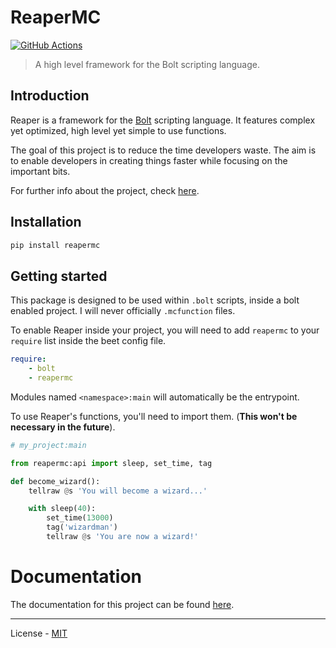 # ReaperMC
[![GitHub Actions](https://github.com/reapermc/reapermc/workflows/CI/badge.svg)](https://github.com/reapermc/reapermc/actions)

> A high level framework for the Bolt scripting language.




## Introduction

Reaper is a framework for the [Bolt](https://github.com/mcbeet/bolt) scripting language. It features complex yet optimized, high level yet simple to use functions.


The goal of this project is to reduce the time developers waste. The aim is to enable developers in creating things faster while focusing on the important bits.

For further info about the project, check [here](about.md).

## Installation

```bash
pip install reapermc
```



## Getting started

This package is designed to be used within `.bolt` scripts, inside a bolt enabled project. I will never officially `.mcfunction` files.

To enable Reaper inside your project, you will need to add `reapermc` to your `require` list inside the beet config file.
```yaml
require:
    - bolt
    - reapermc
```



Modules named `<namespace>:main` will automatically be the entrypoint.

To use Reaper's functions, you'll need to import them. (**This won't be necessary in the future**).

```py
# my_project:main

from reapermc:api import sleep, set_time, tag

def become_wizard():
    tellraw @s 'You will become a wizard...'

    with sleep(40):
        set_time(13000)
        tag('wizardman')
        tellraw @s 'You are now a wizard!'
```


# Documentation

The documentation for this project can be found [here](docs/table_of_contents.md).



---

License - [MIT](https://github.com/reapermc/reapermc/blob/main/LICENSE)

